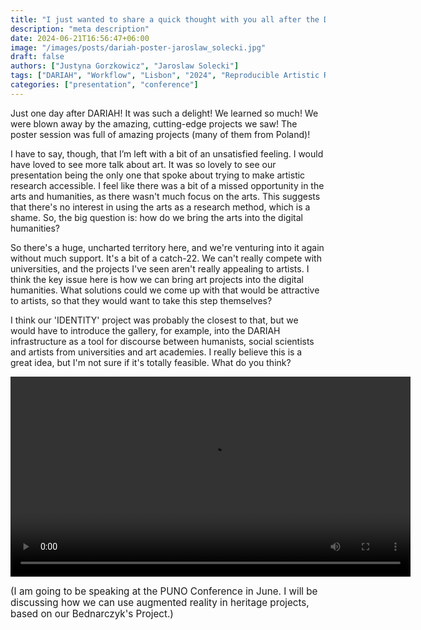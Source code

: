 ```yaml
---
title: "I just wanted to share a quick thought with you all after the DARIAH Annual Event."
description: "meta description"
date: 2024-06-21T16:56:47+06:00
image: "/images/posts/dariah-poster-jaroslaw_solecki.jpg"
draft: false
authors: ["Justyna Gorzkowicz", "Jaroslaw Solecki"]
tags: ["DARIAH", "Workflow", "Lisbon", "2024", "Reproducible Artistic Research"]
categories: ["presentation", "conference"]
---
```

 Just one day after DARIAH! It was such a delight! We learned so much! We were blown away by the amazing, cutting-edge projects we saw! The poster session was full of amazing projects (many of them from Poland)! 
 
 I have to say, though, that I’m left with a bit of an unsatisfied feeling. I would have loved to see more talk about art. It was so lovely to see our presentation being the only one that spoke about trying to make artistic research accessible. I feel like there was a bit of a missed opportunity in the arts and humanities, as there wasn't much focus on the arts. This suggests that there's no interest in using the arts as a research method, which is a shame. So, the big question is: how do we bring the arts into the digital humanities?
 
 So there's a huge, uncharted territory here, and we're venturing into it again without much support. It's a bit of a catch-22. We can't really compete with universities, and the projects I've seen aren't really appealing to artists. I think the key issue here is how we can bring art projects into the digital humanities. What solutions could we come up with that would be attractive to artists, so that they would want to take this step themselves? 
 
 I think our 'IDENTITY' project was probably the closest to that, but we would have to introduce the gallery, for example, into the DARIAH infrastructure as a tool for discourse between humanists, social scientists and artists from universities and art academies. I really believe this is a great idea, but I'm not sure if it's totally feasible. What do you think? 
 
<Video
  width="640" controls loop autoplay
  src="/images/posts/dariah-poster-presentation.mp4"
/>
</br>
<p style="font-size: 0.95rem; line-height: 1.2;">
    (I am going to be speaking at the PUNO Conference in June. I will be discussing how we can use augmented reality in heritage projects, based on our Bednarczyk's Project.)
</p>
